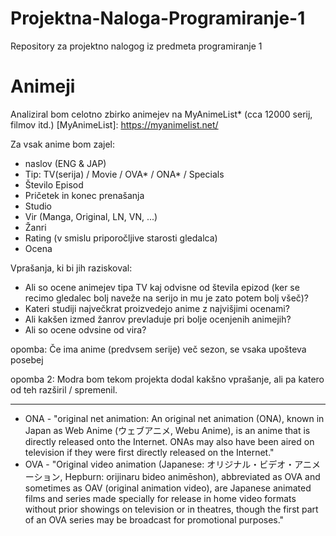 # Projektna-Naloga-Programiranje-1
Repository za projektno nalogog iz predmeta programiranje 1

Animeji
==================

Analiziral bom celotno zbirko animejev na MyAnimeList* (cca 12000 serij, filmov itd.)
[MyAnimeList]: https://myanimelist.net/

Za vsak anime bom zajel:
- naslov (ENG & JAP)
- Tip: TV(serija) / Movie / OVA* / ONA* / Specials
- Število Episod
- Pričetek in konec prenašanja
- Studio
- Vir (Manga, Original, LN, VN, ...)
- Žanri
- Rating (v smislu priporočljive starosti gledalca)
- Ocena


Vprašanja, ki bi jih raziskoval:
- Ali so ocene animejev tipa TV kaj odvisne od števila epizod (ker se recimo gledalec bolj naveže na serijo in mu je zato potem bolj všeč)?
- Kateri studiji največkrat proizvedejo anime z najvišjimi ocenami?
- Ali kakšen izmed žanrov prevladuje pri bolje ocenjenih animejih?
- Ali so ocene odvsine od vira?

opomba: Če ima anime (predvsem serije) več sezon, se vsaka upošteva posebej 

opomba 2: Modra bom tekom projekta dodal kakšno vprašanje, ali pa katero od teh razširil / spremenil.
_____________________________________________________________________________________________

* ONA - "original net animation: An original net animation (ONA), known in Japan as Web Anime (ウェブアニメ, Webu Anime), is an anime that is directly released onto the Internet. ONAs may also have been aired on television if they were first directly released on the Internet."
* OVA - "Original video animation (Japanese: オリジナル・ビデオ・アニメーション, Hepburn: orijinaru bideo animēshon), abbreviated as OVA and sometimes as OAV (original animation video), are Japanese animated films and series made specially for release in home video formats without prior showings on television or in theatres, though the first part of an OVA series may be broadcast for promotional purposes."

